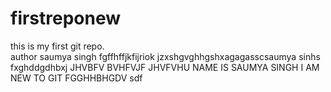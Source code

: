 # firstreponew
this is my first git repo.
<br>
author saumya singh
fgffhffjkfijriok
jzxshgvghhgshxagagasscsaumya sinhs fxghddgdhbxj
JHVBFV 
BVHFVJF 
JHVFVHU
NAME IS SAUMYA SINGH
I AM NEW TO GIT FGGHHBHGDV
sdf
